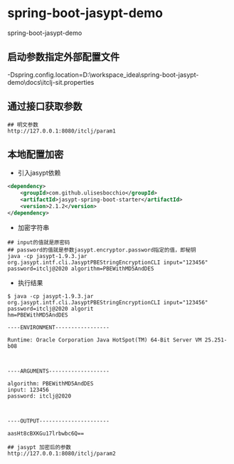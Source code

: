 # spring-boot-jasypt-demo
spring-boot-jasypt-demo

## 启动参数指定外部配置文件

-Dspring.config.location=D:\workspace_idea\spring-boot-jasypt-demo\docs\itclj-sit.properties

## 通过接口获取参数

```shell script
## 明文参数
http://127.0.0.1:8080/itclj/param1
```

## 本地配置加密

- 引入jasypt依赖
```xml
<dependency>
    <groupId>com.github.ulisesbocchio</groupId>
    <artifactId>jasypt-spring-boot-starter</artifactId>
    <version>2.1.2</version>
</dependency>
```

- 加密字符串

```shell script
## input的值就是原密码
## password的值就是参数jasypt.encryptor.password指定的值，即秘钥
java -cp jasypt-1.9.3.jar org.jasypt.intf.cli.JasyptPBEStringEncryptionCLI input="123456" password=itclj@2020 algorithm=PBEWithMD5AndDES
```

- 执行结果
```shell script
$ java -cp jasypt-1.9.3.jar org.jasypt.intf.cli.JasyptPBEStringEncryptionCLI input="123456" password=itclj@2020 algorit
hm=PBEWithMD5AndDES

----ENVIRONMENT-----------------

Runtime: Oracle Corporation Java HotSpot(TM) 64-Bit Server VM 25.251-b08



----ARGUMENTS-------------------

algorithm: PBEWithMD5AndDES
input: 123456
password: itclj@2020



----OUTPUT----------------------

aasHt8cBXKGu17lrbwbc6Q==
```

```shell script
## jasypt 加密后的参数
http://127.0.0.1:8080/itclj/param2
```



